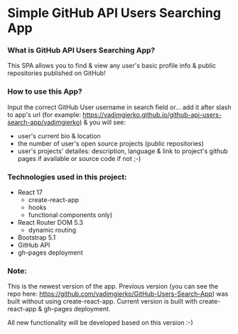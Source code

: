 # Simple GitHub API Users Searching App

### What is  GitHub API Users Searching App?

This SPA allows you to find & view any user's basic profile info & public repositories published on GitHub!

### How to use this App?

Input the correct GitHub User username in search field or... add it after slash to app's url (for example: https://vadimgierko.github.io/github-api-users-search-app/vadimgierko) & you will see:

- user's current bio & location
- the number of user's open source projects (public repositories)
- user's projects' detailes: description, language & link to project's github pages if available or source code if not ;-)

### Technologies used in this project:

- React 17
   - create-react-app
   - hooks
   - functional components only)
- React Router DOM 5.3
   - dynamic routing
- Bootstrap 5.1
- GitHub API
- gh-pages deployment

### Note:

This is the newest version of the app.
Previous version (you can see the repo here: https://github.com/vadimgierko/GitHub-Users-Search-App) was built without using create-react-app.
Current version is built with create-react-app & gh-pages deployment.

All new functionality will be developed based on this version :-)